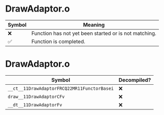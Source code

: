 # DrawAdaptor.o
| Symbol | Meaning 
| ------------- | ------------- 
| :x: | Function has not yet been started or is not matching. 
| :white_check_mark: | Function is completed. 


# DrawAdaptor.o
| Symbol | Decompiled? |
| ------------- | ------------- |
| `__ct__11DrawAdaptorFRCQ22MR11FunctorBasei` | :x: |
| `draw__11DrawAdaptorCFv` | :x: |
| `__dt__11DrawAdaptorFv` | :x: |
